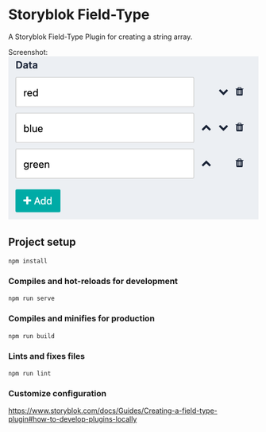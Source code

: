 # Storyblok Field-Type

A Storyblok Field-Type Plugin for creating a string array.

Screenshot:
![preview screenshot](https://github.com/apstechlead/storyblok-fieldtype-stringarray/blob/master/media/preview-01.png?raw=true)

## Project setup
```
npm install
```

### Compiles and hot-reloads for development
```
npm run serve
```

### Compiles and minifies for production
```
npm run build
```

### Lints and fixes files
```
npm run lint
```

### Customize configuration
https://www.storyblok.com/docs/Guides/Creating-a-field-type-plugin#how-to-develop-plugins-locally